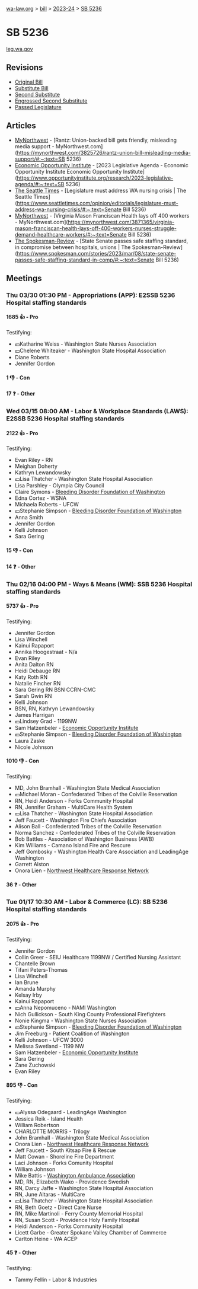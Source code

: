 [wa-law.org](/) > [bill](/bill/) > [2023-24](/bill/2023-24/) > [SB 5236](/bill/2023-24/sb/5236/)

# SB 5236
[leg.wa.gov](https://app.leg.wa.gov/billsummary?BillNumber=5236&Year=2023&Initiative=false)

## Revisions
* [Original Bill](1/)
* [Substitute Bill](S/)
* [Second Substitute](S2/)
* [Engrossed Second Substitute](S2.E/)
* [Passed Legislature](S2.PL/)

## Articles
* [MyNorthwest](/org/mynorthwest/) - [Rantz: Union-backed bill gets friendly, misleading media support - MyNorthwest.com](https://mynorthwest.com/3825726/rantz-union-bill-misleading-media-support/#:~:text=SB 5236)
* [Economic Opportunity Institute](/org/economic_opportunity_institute/) - [2023 Legislative Agenda - Economic Opportunity Institute Economic Opportunity Institute](https://www.opportunityinstitute.org/research/2023-legislative-agenda/#:~:text=SB 5236)
* [The Seattle Times](/org/the_seattle_times/) - [Legislature must address WA nursing crisis | The Seattle Times](https://www.seattletimes.com/opinion/editorials/legislature-must-address-wa-nursing-crisis/#:~:text=Senate Bill 5236)
* [MyNorthwest](/org/mynorthwest/) - [Virginia Mason Franciscan Health lays off 400 workers - MyNorthwest.com](https://mynorthwest.com/3871365/virginia-mason-franciscan-health-lays-off-400-workers-nurses-struggle-demand-healthcare-workers/#:~:text=Senate Bill 5236)
* [The Spokesman-Review](/org/the_spokesman-review/) - [State Senate passes safe staffing standard, in compromise between hospitals, unions | The Spokesman-Review](https://www.spokesman.com/stories/2023/mar/08/state-senate-passes-safe-staffing-standard-in-comp/#:~:text=Senate Bill 5236)

## Meetings
### Thu 03/30 01:30 PM - Appropriations (APP): E2SSB 5236 Hospital staffing standards
#### 1685 👍 - Pro
Testifying:
* 💵Katharine Weiss - Washington State Nurses Association
* 💵Chelene Whiteaker - Washington State Hospital Association
* Diane Roberts
* Jennifer Gordon

#### 1 👎 - Con

#### 17 ❓ - Other

### Wed 03/15 08:00 AM - Labor & Workplace Standards (LAWS): E2SSB 5236 Hospital staffing standards
#### 2122 👍 - Pro
Testifying:
* Evan Riley - RN
* Meighan Doherty
* Kathryn Lewandowsky
* 💵Lisa Thatcher - Washington State Hospital Association
* Lisa Parshley - Olympia City Council
* Claire Symons - [Bleeding Disorder Foundation of Washington](/org/bleeding_disorder_foundation_of_washington/)
* Edna Cortez - WSNA
* Michaela Roberts - UFCW
* 💵Stephanie Simpson - [Bleeding Disorder Foundation of Washington](/org/bleeding_disorder_foundation_of_washington/)
* Anna Smith
* Jennifer Gordon
* Kelli Johnson
* Sara Gering

#### 15 👎 - Con

#### 14 ❓ - Other

### Thu 02/16 04:00 PM - Ways & Means (WM): SSB 5236 Hospital staffing standards
#### 5737 👍 - Pro
Testifying:
* Jennifer Gordon
* Lisa Winchell
* Kainui Rapaport
* Annika Hoogestraat - N/a
* Evan Riley
* Anita Dalton RN
* Heidi Debauge RN
* Katy Roth RN
* Natalie Fincher RN
* Sara Gering RN BSN CCRN-CMC
* Sarah Gwin RN
* Kelli Johnson
* BSN, RN, Kathryn Lewandowsky
* James Harrigan
* 💵Lindsey Grad - 1199NW
* Sam Hatzenbeler - [Economic Opportunity Institute](/org/economic_opportunity_institute/)
* 💵Stephanie Simpson - [Bleeding Disorder Foundation of Washington](/org/bleeding_disorder_foundation_of_washington/)
* Laura Zaske
* Nicole Johnson

#### 1010 👎 - Con
Testifying:
* MD, John Bramhall - Washington State Medical Association
* 💵Michael Moran - Confederated Tribes of the Colville Reservation
* RN, Heidi Anderson - Forks Community Hospital
* RN, Jennifer Graham - MultiCare Health System
* 💵Lisa Thatcher - Washington State Hospital Association
* Jeff Faucett - Washington Fire Chiefs Association
* Alison Ball - Confederated Tribes of the Colville Reservation
* Norma Sanchez - Confederated Tribes of the Colville Reservation
* Bob Battles - Association of Washington Business (AWB)
* Kim Williams - Camano Island Fire and Rescure
* Jeff Gombosky - Washington Health Care Association and LeadingAge Washington
* Garrett Alston
* Onora Lien - [Northwest Healthcare Response Network](/org/northwest_healthcare_response_network/)

#### 36 ❓ - Other

### Tue 01/17 10:30 AM - Labor & Commerce (LC): SB 5236 Hospital staffing standards
#### 2075 👍 - Pro
Testifying:
* Jennifer Gordon
* Collin Greer - SEIU Healthcare 1199NW / Certified Nursing Assistant
* Chantelle Brown
* Tifani Peters-Thomas
* Lisa Winchell
* Ian Brune
* Amanda Murphy
* Kelsay Irby
* Kainui Rapaport
* 💵Anna Nepomuceno - NAMI Washington
* Nich Gullickson - South King County Professional Firefighters
* Nonie Kingma - Washington State Nurses Association
* 💵Stephanie Simpson - [Bleeding Disorder Foundation of Washington](/org/bleeding_disorder_foundation_of_washington/)
* Jim Freeburg - Patient Coalition of Washington
* Kelli Johnson - UFCW 3000
* Melissa Swetland - 1199 NW
* Sam Hatzenbeler - [Economic Opportunity Institute](/org/economic_opportunity_institute/)
* Sara Gering
* Zane Zuchowski
* Evan Riley

#### 895 👎 - Con
Testifying:
* 💵Alyssa Odegaard - LeadingAge Washington
* Jessica Reik - Island Health
* William Robertson
* CHARLOTTE MORRIS - Trilogy
* John Bramhall - Washington State Medical Association
* Onora Lien - [Northwest Healthcare Response Network](/org/northwest_healthcare_response_network/)
* Jeff Faucett - South Kitsap Fire & Rescue
* Matt Cowan - Shoreline Fire Department
* Laci Johnson - Forks Comunity Hospital
* William Johnson
* Mike Battis - [Washington Ambulance Association](/org/washington_ambulance_association/)
* MD, RN, Elizabeth Wako - Providence Swedish
* RN, Darcy Jaffe - Washington State Hospital Association
* RN, June Altaras - MultiCare
* 💵Lisa Thatcher - Washington State Hospital Association
* RN, Beth Goetz - Direct Care Nurse
* RN, Mike Martinoli - Ferry County Memorial Hospital
* RN, Susan Scott - Providence Holy Family Hospital
* Heidi Anderson - Forks Community Hospital
* Licett Garbe - Greater Spokane Valley Chamber of Commerce
* Carlton Heine - WA ACEP

#### 45 ❓ - Other
Testifying:
* Tammy Fellin - Labor & Industries
